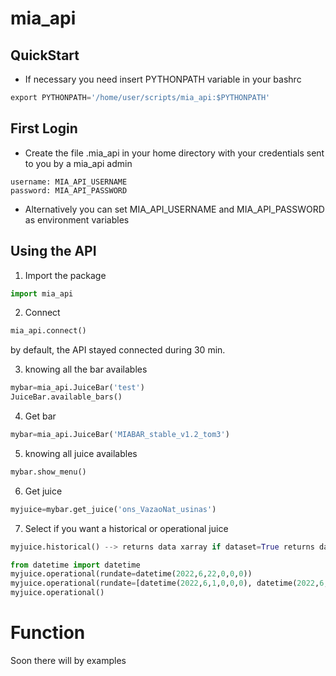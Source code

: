 # mia_api

## QuickStart

- If necessary you need insert PYTHONPATH variable in your bashrc
```python
export PYTHONPATH='/home/user/scripts/mia_api:$PYTHONPATH'
```
## First Login

- Create the file .mia_api in your home directory with your credentials sent to you by a mia_api admin

```
username: MIA_API_USERNAME
password: MIA_API_PASSWORD
```

- Alternatively you can set MIA_API_USERNAME and MIA_API_PASSWORD as environment variables

## Using the API

1. Import the package
```python
import mia_api
```

2. Connect
```python
mia_api.connect()
```
by default, the API stayed connected during 30 min.

3. knowing all the bar availables
```python
mybar=mia_api.JuiceBar('test') 
JuiceBar.available_bars()
```

4. Get bar
```python
mybar=mia_api.JuiceBar('MIABAR_stable_v1.2_tom3')
```

5. knowing all juice availables
```python
mybar.show_menu()
```

6. Get juice
```python
myjuice=mybar.get_juice('ons_VazaoNat_usinas')
```

7. Select if you want a historical or operational juice
```python
myjuice.historical() --> returns data xarray if dataset=True returns dataset

from datetime import datetime
myjuice.operational(rundate=datetime(2022,6,22,0,0,0))
myjuice.operational(rundate=[datetime(2022,6,1,0,0,0), datetime(2022,6,22,0,0,0)])
myjuice.operational()
```

# Function

Soon there will by examples
